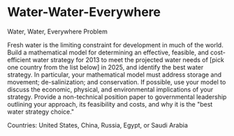 # Water-Water-Everywhere
Water, Water, Everywhere
Problem	 
 	
Fresh water is the limiting constraint for development in much of the world. Build a mathematical model for determining an effective, feasible, and cost-efficient water strategy for 2013 to meet the projected water needs of [pick one country from the list below] in 2025, and identify the best water strategy. In particular, your mathematical model must address storage and movement; de-salinization; and conservation. If possible, use your model to discuss the economic, physical, and environmental implications of your strategy. Provide a non-technical position paper to governmental leadership outlining your approach, its feasibility and costs, and why it is the "best water strategy choice."

Countries: United States, China, Russia, Egypt, or Saudi Arabia
